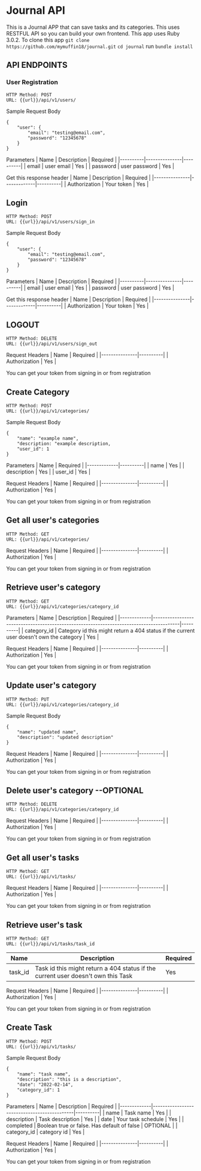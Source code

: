 # Journal API

This is a Journal APP that can save tasks and its categories. This uses RESTFUL API so you can build your own frontend.
This app uses Ruby 3.0.2. To clone this app
`git clone https://github.com/mymuffin18/journal.git`
`cd journal`
run `bundle install`

## API ENDPOINTS

### User Registration
```
HTTP Method: POST
URL: {{url}}/api/v1/users/
```

Sample Request Body
```
{
    "user": {
        "email": "testing@email.com",
        "password": "12345678"
    } 
}

```
Parameters
| Name     | Description   | Required |
|----------|---------------|----------|
| email    | user email    | Yes      |
| password | user password | Yes      |

Get this response header
| Name          | Description | Required |
|---------------|-------------|----------|
| Authorization | Your token  | Yes      |

## Login
```
HTTP Method: POST
URL: {{url}}/api/v1/users/sign_in
```
Sample Request Body
```
{
    "user": {
        "email": "testing@email.com",
        "password": "12345678"
    }
}
```
Parameters
| Name     | Description   | Required |
|----------|---------------|----------|
| email    | user email    | Yes      |
| password | user password | Yes      |

Get this response header
| Name          | Description | Required |
|---------------|-------------|----------|
| Authorization | Your token  | Yes      |

## LOGOUT
```
HTTP Method: DELETE
URL: {{url}}/api/v1/users/sign_out
```
Request Headers
| Name          | Required |
|---------------|----------|
| Authorization | Yes      |

You can get your token from signing in or from registration

## Create Category
```
HTTP Method: POST
URL: {{url}}/api/v1/categories/
```
Sample Request Body
```
{
    "name": "example name",
    "description: "example description,
    "user_id": 1
}
```

Parameters
| Name        | Required |
|-------------|----------|
| name        | Yes      |
| description | Yes      |
| user_id     | Yes      |

Request Headers
| Name          | Required |
|---------------|----------|
| Authorization | Yes      |

You can get your token from signing in or from registration

## Get all user's categories
```
HTTP Method: GET
URL: {{url}}/api/v1/categories/
```
Request Headers
| Name          | Required |
|---------------|----------|
| Authorization | Yes      |

You can get your token from signing in or from registration

## Retrieve user's category
```
HTTP Method: GET
URL: {{url}}/api/v1/categories/category_id
```
Parameters
| Name        | Description                                                                             | Required |
|-------------|-----------------------------------------------------------------------------------------|----------|
| category_id | Category id this might return a 404 status if the current user doesn't own the category | Yes      |

Request Headers
| Name          | Required |
|---------------|----------|
| Authorization | Yes      |

You can get your token from signing in or from registration

## Update user's category
```
HTTP Method: PUT
URL: {{url}}/api/v1/categories/category_id
```

Sample Request Body
```
{
    "name": "updated name",
    "description": "updated description"
}
```

Request Headers
| Name          | Required |
|---------------|----------|
| Authorization | Yes      |

You can get your token from signing in or from registration

## Delete user's category --OPTIONAL
```
HTTP Method: DELETE
URL: {{url}}/api/v1/categories/category_id
```

Request Headers
| Name          | Required |
|---------------|----------|
| Authorization | Yes      |

You can get your token from signing in or from registration

## Get all user's tasks
```
HTTP Method: GET
URL: {{url}}/api/v1/tasks/
```
Request Headers
| Name          | Required |
|---------------|----------|
| Authorization | Yes      |

You can get your token from signing in or from registration

## Retrieve user's task
```
HTTP Method: GET
URL: {{url}}/api/v1/tasks/task_id
```
| Name    | Description                                                                      | Required |
|---------|----------------------------------------------------------------------------------|----------|
| task_id | Task id this might return a 404 status if the current user doesn't own this Task | Yes      |


Request Headers
| Name          | Required |
|---------------|----------|
| Authorization | Yes      |

You can get your token from signing in or from registration

## Create Task
```
HTTP Method: POST
URL: {{url}}/api/v1/tasks/
```

Sample Request Body
```
{
    "name": "task name",
    "description": "this is a description",
    "date": "2022-02-14",
    "category_id": 1
}
```
Parameters
| Name        | Description                                 | Required |
|-------------|---------------------------------------------|----------|
| name        | Task name                                   | Yes      |
| description | Task description                            | Yes      |
| date        | Your task schedule                          | Yes      |
| completed   | Boolean true or false. Has default of false | OPTIONAL |
| category_id | category id                                 | Yes      |


Request Headers
| Name          | Required |
|---------------|----------|
| Authorization | Yes      |

You can get your token from signing in or from registration